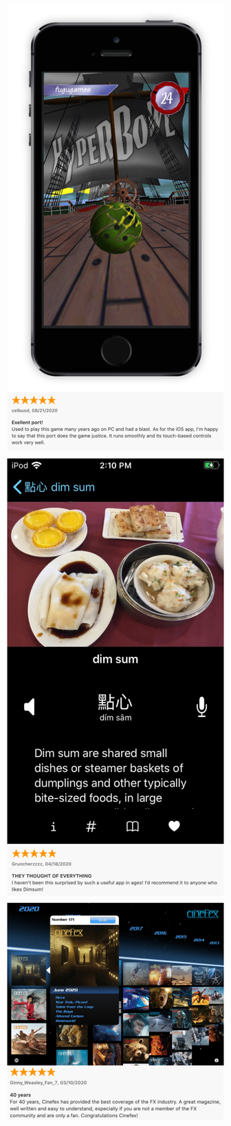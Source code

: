 [![hyperbowl](/images/hyperbowl/hyperbowlhighseasscreenshot/hyperbowlhighseas.png)](https://apps.apple.com/us/app/hyperbowl/id344209253)
[![hyperbowl](/images/hyperbowl/appstore/8-21-2020.png)](https://apps.apple.com/us/app/hyperbowl/id344209253)

[![talkdimsum](/images/talkdimsum/screenshots/talkdimsumdark.jpg)](https://apps.apple.com/us/app/talk-dim-sum/id953929066)
[![talkdimsum](/images/talkdimsum/appstore/talkdimsum-4-18-2020.png)](https://apps.apple.com/us/app/talk-dim-sum/id953929066)

[![cinefex](/images/cinefex/screenshots/cinefexscreenshot.png)](https://apps.apple.com/us/app/cinefex/id512379220)
[![cinefex](/images/cinefex/appstore/3-10-2020.png)](https://apps.apple.com/us/app/cinefex/id512379220)
